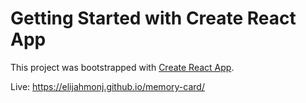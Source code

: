 # Getting Started with Create React App

This project was bootstrapped with [Create React App](https://github.com/facebook/create-react-app).

Live: https://elijahmonj.github.io/memory-card/
